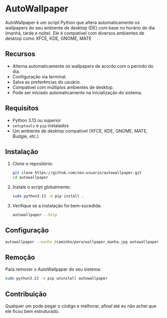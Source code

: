 # AutoWallpaper

AutoWallpaper é um script Python que altera automaticamente os wallpapers do seu ambiente de desktop (DE) com base no horário do dia (manhã, tarde e noite). Ele é compatível com diversos ambientes de desktop como XFCE, KDE, GNOME, MATE

## Recursos
- Alterna automaticamente os wallpapers de acordo com o período do dia.
- Configuração via terminal.
- Salva as preferências do usuário.
- Compatível com múltiplos ambientes de desktop.
- Pode ser iniciado automaticamente na inicialização do sistema.

## Requisitos
- Python 3.13 ou superior
- `setuptools` e `pip` instalados
- Um ambiente de desktop compatível (XFCE, KDE, GNOME, MATE, Budgie, etc.)

## Instalação
1. Clone o repositório:
   ```bash
   git clone https://github.com/seu-usuario/autowallpaper.git
   cd autowallpaper
   ```

2. Instale o script globalmente:
   ```bash
   sudo python3.13 -m pip install .
   ```

3. Verifique se a instalação foi bem-sucedida:
   ```bash
   autowallpaper --help
   ```

## Configuração
```bash
autowallpaper --manha /caminho/para/wallpaper_manha.jpg autowallpaper --tarde /caminho/para/wallpaper_tarde.jpg autowallpaper --noite /caminho/para/wallpaper_noite.jpg --intervalo 10
```

## Remoção
Para remover o AutoWallpaper do seu sistema:
```bash
sudo python3.13 -m pip uninstall autowallpaper
```

## Contribuição
Qualquer um pode pegar o código e melhorar, afinal até eu não achei que ele ficou bem estruturado.
